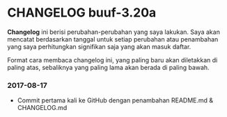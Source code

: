 # CHANGELOG buuf-3.20a

**Changelog** ini berisi perubahan-perubahan yang saya lakukan. Saya akan mencatat berdasarkan tanggal untuk setiap perubahan atau penambahan yang saya perhitungkan signifikan saja yang akan masuk daftar.

Format cara membaca changelog ini, yang paling baru akan diletakkan di paling atas, sebaliknya yang paling lama akan berada di paling bawah.

### 2017-08-17
* Commit pertama kali ke GitHub dengan penambahan README.md & CHANGELOG.md
